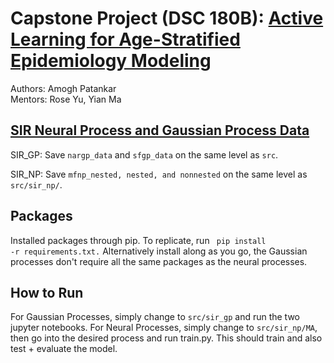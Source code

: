 
# Capstone Project (DSC 180B): [Active Learning for Age-Stratified Epidemiology Modeling](http://apatankar22.github.io/hier-neural-proc/)
Authors: Amogh Patankar <br>
Mentors: Rose Yu, Yian Ma

## [SIR Neural Process and Gaussian Process Data](https://drive.google.com/drive/folders/1osXBkuDuzSmB8__2r3lLoOLHIXqju3G2)
SIR_GP: Save <code>nargp_data</code> and <code>sfgp_data</code> on the same level as <code>src</code>. 

SIR_NP: Save <code>mfnp_nested, nested, and nonnested</code> on the same level as <code>src/sir_np/</code>. 

## Packages
Installed packages through pip. To replicate, run <code> pip install -r requirements.txt.</code>
Alternatively install along as you go, the Gaussian processes don't require all the same packages as the neural processes. 

## How to Run
For Gaussian Processes, simply change to <code>src/sir_gp</code> and run the two jupyter notebooks.
For Neural Processes, simply change to <code>src/sir_np/MA</code>, then go into the desired process and run train.py. This should train and also test + evaluate the model.
